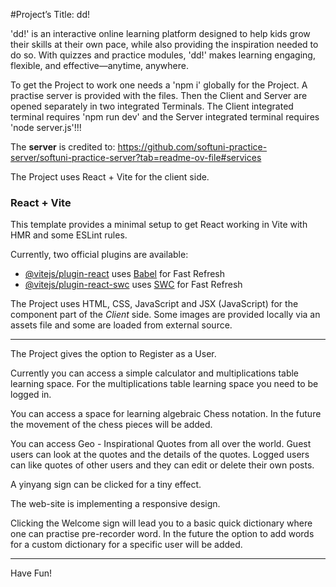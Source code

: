 #Project’s Title: dd!

'dd!' is an interactive online learning platform designed to help kids grow their skills at their own pace, while also providing the inspiration needed to do so. With quizzes and practice modules, 'dd!' makes learning engaging, flexible, and effective—anytime, anywhere.



To get the Project to work one needs a 'npm i' globally for the Project. A practise server is provided with the files. Then the Client and Server are opened separately in two integrated Terminals. The Client integrated terminal requires 'npm run dev' and the Server integrated terminal requires 'node server.js'!!!

The **server** is credited to: https://github.com/softuni-practice-server/softuni-practice-server?tab=readme-ov-file#services

The Project uses React + Vite for the client side.
### React + Vite

This template provides a minimal setup to get React working in Vite with HMR and some ESLint rules.

Currently, two official plugins are available:

- [@vitejs/plugin-react](https://github.com/vitejs/vite-plugin-react/blob/main/packages/plugin-react/README.md) uses [Babel](https://babeljs.io/) for Fast Refresh
- [@vitejs/plugin-react-swc](https://github.com/vitejs/vite-plugin-react-swc) uses [SWC](https://swc.rs/) for Fast Refresh

The Project uses HTML, CSS, JavaScript and JSX (JavaScript) for the component part of the *Client* side. Some images are provided locally via an assets file and some are loaded from external source.


---
The Project gives the option to Register as a User.

Currently you can access a simple calculator and multiplications table learning space. For the multiplications table learning space you need to be logged in.

You can access a space for learning algebraic Chess notation. In the future the movement of the chess pieces will be added.

You can access Geo - Inspirational Quotes from all over the world. Guest users can look at the quotes and the details of the quotes. Logged users can like quotes of other users and they can edit or delete their own posts.

A yinyang sign can be clicked for a tiny effect.

The web-site is implementing a responsive design.

Clicking the Welcome sign will lead you to a basic quick dictionary where one can practise pre-recorder word. In the future the option to add words for a custom dictionary for a specific user will be added.


---
Have Fun!
